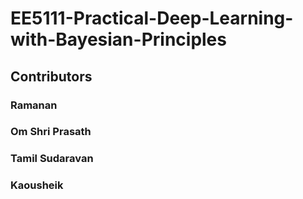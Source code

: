 # EE5111-Practical-Deep-Learning-with-Bayesian-Principles

## Contributors

### Ramanan
### Om Shri Prasath
### Tamil Sudaravan
### Kaousheik
